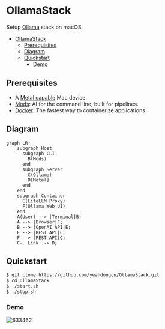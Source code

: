 # OllamaStack

Setup [Ollama](https://github.com/jmorganca/ollama) stack on macOS.

- [OllamaStack](#ollamastack)
  - [Prerequisites](#prerequisites)
  - [Diagram](#diagram)
  - [Quickstart](#quickstart)
    - [Demo](#demo)

## Prerequisites
* A [Metal capable](https://support.apple.com/en-us/102894) Mac device.
* [Mods](https://github.com/charmbracelet/mods): AI for the command line, built for pipelines.
* [Docker](https://www.docker.com/products/docker-desktop): The fastest way to containerize applications.

## Diagram

```mermaid
graph LR;
    subgraph Host
      subgraph CLI
        B(Mods)
      end
      subgraph Server
        C(Ollama)
        D[Metal]
      end
    end
    subgraph Container
      E(LiteLLM Proxy)
      F(Ollama Web UI)
    end
    A(User) --> |Terminal|B;
    A --> |Browser|F;
    B --> |OpenAI API|E;
    E --> |REST API|C;
    F --> |REST API|C;
    C-. Link .-> D;
```

## Quickstart

```bash
$ git clone https://github.com/yeahdongcn/OllamaStack.git
$ cd OllamaStack
$ ./start.sh
$ ./stop.sh
```

### Demo

![633462](https://github.com/yeahdongcn/OllamaStack/assets/2831050/1290b08a-6636-493e-8ad4-edcb18971198)
